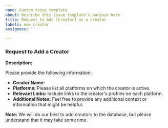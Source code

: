 ```yaml
---
name: Custom issue template
about: Describe this issue template's purpose here.
title: Request to Add [Creator] as a creator
labels: new creator
assignees: ''

---
```


### **Request to Add a Creator**

**Description:**

Please provide the following information:

* **Creator Name:**
* **Platforms:** Please list all platforms on which the creator is active.
* **Relevant Links:** Include links to the creator's profiles on each platform.
* **Additional Notes:** Feel free to provide any additional context or information that might be helpful.

**Note:** We will do our best to add creators to the database, but please understand that it may take some time.

